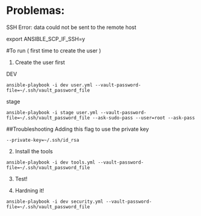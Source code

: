 # Problemas:

SSH Error: data could not be sent to the remote host


export ANSIBLE_SCP_IF_SSH=y


#To run ( first time to create the user )
1) Create the user first

DEV
```
ansible-playbook -i dev user.yml --vault-password-file=~/.ssh/vault_password_file
```
stage
```
ansible-playbook -i stage user.yml --vault-password-file=~/.ssh/vault_password_file --ask-sudo-pass --user=root --ask-pass
```

##Troubleshooting
Adding this flag to use the private key
```
--private-key=~/.ssh/id_rsa
```


2) Install the tools

```
ansible-playbook -i dev tools.yml --vault-password-file=~/.ssh/vault_password_file
```
3) Test!

4) Hardning it!
```
ansible-playbook -i dev security.yml --vault-password-file=~/.ssh/vault_password_file
```

